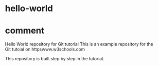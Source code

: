 # hello-world
# comment
Hello World repository for Git tutorial
This is an example repository for the Git tutoial on httpswww.w3schools.com

This repository is built step by step in the tutorial.
